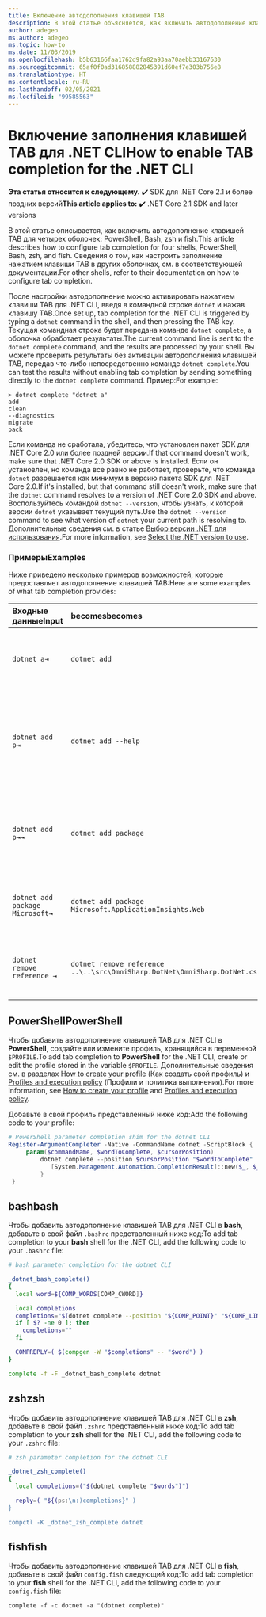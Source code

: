 ```yaml
---
title: Включение автодополнения клавишей TAB
description: В этой статье объясняется, как включить автодополнение клавишей TAB для .NET CLI в средах PowerShell, Bash, zsh и fish.
author: adegeo
ms.author: adegeo
ms.topic: how-to
ms.date: 11/03/2019
ms.openlocfilehash: b5b63166faa1762d9fa82a93aa70aebb33167630
ms.sourcegitcommit: 65af0f0ad316858882845391d60ef7e303b756e8
ms.translationtype: HT
ms.contentlocale: ru-RU
ms.lasthandoff: 02/05/2021
ms.locfileid: "99585563"
---
```

# <a name="how-to-enable-tab-completion-for-the-net-cli"></a><span data-ttu-id="f41cc-103">Включение заполнения клавишей TAB для .NET CLI</span><span class="sxs-lookup"><span data-stu-id="f41cc-103">How to enable TAB completion for the .NET CLI</span></span>

<span data-ttu-id="f41cc-104">**Эта статья относится к следующему.** ✔️ SDK для .NET Core 2.1 и более поздних версий</span><span class="sxs-lookup"><span data-stu-id="f41cc-104">**This article applies to:** ✔️ .NET Core 2.1 SDK and later versions</span></span>

<span data-ttu-id="f41cc-105">В этой статье описывается, как включить автодополнение клавишей TAB для четырех оболочек: PowerShell, Bash, zsh и fish.</span><span class="sxs-lookup"><span data-stu-id="f41cc-105">This article describes how to configure tab completion for four shells, PowerShell, Bash, zsh, and fish.</span></span> <span data-ttu-id="f41cc-106">Сведения о том, как настроить заполнение нажатием клавиши TAB в других оболочках, см. в соответствующей документации.</span><span class="sxs-lookup"><span data-stu-id="f41cc-106">For other shells, refer to their documentation on how to configure tab completion.</span></span>

<span data-ttu-id="f41cc-107">После настройки автодополнение можно активировать нажатием клавиши TAB для .NET CLI, введя в командной строке `dotnet` и нажав клавишу TAB.</span><span class="sxs-lookup"><span data-stu-id="f41cc-107">Once set up, tab completion for the .NET CLI is triggered by typing a `dotnet` command in the shell, and then pressing the TAB key.</span></span> <span data-ttu-id="f41cc-108">Текущая командная строка будет передана команде `dotnet complete`, а оболочка обработает результаты.</span><span class="sxs-lookup"><span data-stu-id="f41cc-108">The current command line is sent to the `dotnet complete` command, and the results are processed by your shell.</span></span> <span data-ttu-id="f41cc-109">Вы можете проверить результаты без активации автодополнения клавишей TAB, передав что-либо непосредственно команде `dotnet complete`.</span><span class="sxs-lookup"><span data-stu-id="f41cc-109">You can test the results without enabling tab completion by sending something directly to the `dotnet complete` command.</span></span> <span data-ttu-id="f41cc-110">Пример:</span><span class="sxs-lookup"><span data-stu-id="f41cc-110">For example:</span></span>

```console
> dotnet complete "dotnet a"
add
clean
--diagnostics
migrate
pack
```

<span data-ttu-id="f41cc-111">Если команда не сработала, убедитесь, что установлен пакет SDK для .NET Core 2.0 или более поздней версии.</span><span class="sxs-lookup"><span data-stu-id="f41cc-111">If that command doesn't work, make sure that .NET Core 2.0 SDK or above is installed.</span></span> <span data-ttu-id="f41cc-112">Если он установлен, но команда все равно не работает, проверьте, что команда `dotnet` разрешается как минимум в версию пакета SDK для .NET Core 2.0.</span><span class="sxs-lookup"><span data-stu-id="f41cc-112">If it's installed, but that command still doesn't work, make sure that the `dotnet` command resolves to a version of .NET Core 2.0 SDK and above.</span></span> <span data-ttu-id="f41cc-113">Воспользуйтесь командой `dotnet --version`, чтобы узнать, к которой версии `dotnet` указывает текущий путь.</span><span class="sxs-lookup"><span data-stu-id="f41cc-113">Use the `dotnet --version` command to see what version of `dotnet` your current path is resolving to.</span></span> <span data-ttu-id="f41cc-114">Дополнительные сведения см. в статье [Выбор версии .NET для использования](../versions/selection.md).</span><span class="sxs-lookup"><span data-stu-id="f41cc-114">For more information, see [Select the .NET version to use](../versions/selection.md).</span></span>

### <a name="examples"></a><span data-ttu-id="f41cc-115">Примеры</span><span class="sxs-lookup"><span data-stu-id="f41cc-115">Examples</span></span>

<span data-ttu-id="f41cc-116">Ниже приведено несколько примеров возможностей, которые предоставляет автодополнение клавишей TAB:</span><span class="sxs-lookup"><span data-stu-id="f41cc-116">Here are some examples of what tab completion provides:</span></span>

<span data-ttu-id="f41cc-117">Входные данные</span><span class="sxs-lookup"><span data-stu-id="f41cc-117">Input</span></span>                                | <span data-ttu-id="f41cc-118">becomes</span><span class="sxs-lookup"><span data-stu-id="f41cc-118">becomes</span></span>                                                                     | <span data-ttu-id="f41cc-119">because</span><span class="sxs-lookup"><span data-stu-id="f41cc-119">because</span></span>
:------------------------------------|:----------------------------------------------------------------------------|:--------------------------------
`dotnet a⇥`                          | `dotnet add`                                                                 | <span data-ttu-id="f41cc-120">`add` является первой подкомандой в алфавитном порядке.</span><span class="sxs-lookup"><span data-stu-id="f41cc-120">`add` is the first subcommand, alphabetically.</span></span>
`dotnet add p⇥`                      | `dotnet add --help`                                                          | <span data-ttu-id="f41cc-121">При автодополнении клавишей TAB подстроки сопоставляются и первой по алфавиту является `--help`.</span><span class="sxs-lookup"><span data-stu-id="f41cc-121">Tab completion matches substrings and `--help` comes first alphabetically.</span></span>
`dotnet add p⇥⇥`                    | `dotnet add package`                                                          | <span data-ttu-id="f41cc-122">После второго нажатия клавиши TAB подставляется следующее предложение.</span><span class="sxs-lookup"><span data-stu-id="f41cc-122">Pressing tab a second time brings up the next suggestion.</span></span>
`dotnet add package Microsoft⇥`      | `dotnet add package Microsoft.ApplicationInsights.Web`                      | <span data-ttu-id="f41cc-123">Результаты возвращаются в алфавитном порядке.</span><span class="sxs-lookup"><span data-stu-id="f41cc-123">Results are returned alphabetically.</span></span>
`dotnet remove reference ⇥`          | `dotnet remove reference ..\..\src\OmniSharp.DotNet\OmniSharp.DotNet.csproj` | <span data-ttu-id="f41cc-124">Автодополнение клавишей TAB зависит от файла проекта.</span><span class="sxs-lookup"><span data-stu-id="f41cc-124">Tab completion is project file aware.</span></span>

## <a name="powershell"></a><span data-ttu-id="f41cc-125">PowerShell</span><span class="sxs-lookup"><span data-stu-id="f41cc-125">PowerShell</span></span>

<span data-ttu-id="f41cc-126">Чтобы добавить автодополнение клавишей TAB для .NET CLI в **PowerShell**, создайте или измените профиль, хранящийся в переменной `$PROFILE`.</span><span class="sxs-lookup"><span data-stu-id="f41cc-126">To add tab completion to **PowerShell** for the .NET CLI, create or edit the profile stored in the variable `$PROFILE`.</span></span> <span data-ttu-id="f41cc-127">Дополнительные сведения см. в разделах [How to create your profile](/powershell/module/microsoft.powershell.core/about/about_profiles#how-to-create-a-profile) (Как создать свой профиль) и [Profiles and execution policy](/powershell/module/microsoft.powershell.core/about/about_profiles#profiles-and-execution-policy) (Профили и политика выполнения).</span><span class="sxs-lookup"><span data-stu-id="f41cc-127">For more information, see [How to create your profile](/powershell/module/microsoft.powershell.core/about/about_profiles#how-to-create-a-profile) and [Profiles and execution policy](/powershell/module/microsoft.powershell.core/about/about_profiles#profiles-and-execution-policy).</span></span>

<span data-ttu-id="f41cc-128">Добавьте в свой профиль представленный ниже код:</span><span class="sxs-lookup"><span data-stu-id="f41cc-128">Add the following code to your profile:</span></span>

```powershell
# PowerShell parameter completion shim for the dotnet CLI
Register-ArgumentCompleter -Native -CommandName dotnet -ScriptBlock {
     param($commandName, $wordToComplete, $cursorPosition)
         dotnet complete --position $cursorPosition "$wordToComplete" | ForEach-Object {
            [System.Management.Automation.CompletionResult]::new($_, $_, 'ParameterValue', $_)
         }
 }
```

## <a name="bash"></a><span data-ttu-id="f41cc-129">bash</span><span class="sxs-lookup"><span data-stu-id="f41cc-129">bash</span></span>

<span data-ttu-id="f41cc-130">Чтобы добавить автодополнение клавишей TAB для .NET CLI в **bash**, добавьте в свой файл `.bashrc` представленный ниже код:</span><span class="sxs-lookup"><span data-stu-id="f41cc-130">To add tab completion to your **bash** shell for the .NET CLI, add the following code to your `.bashrc` file:</span></span>

```bash
# bash parameter completion for the dotnet CLI

_dotnet_bash_complete()
{
  local word=${COMP_WORDS[COMP_CWORD]}

  local completions
  completions="$(dotnet complete --position "${COMP_POINT}" "${COMP_LINE}" 2>/dev/null)"
  if [ $? -ne 0 ]; then
    completions=""
  fi

  COMPREPLY=( $(compgen -W "$completions" -- "$word") )
}

complete -f -F _dotnet_bash_complete dotnet
```

## <a name="zsh"></a><span data-ttu-id="f41cc-131">zsh</span><span class="sxs-lookup"><span data-stu-id="f41cc-131">zsh</span></span>

<span data-ttu-id="f41cc-132">Чтобы добавить автодополнение клавишей TAB для .NET CLI в **zsh**, добавьте в свой файл `.zshrc` представленный ниже код:</span><span class="sxs-lookup"><span data-stu-id="f41cc-132">To add tab completion to your **zsh** shell for the .NET CLI, add the following code to your `.zshrc` file:</span></span>

```zsh
# zsh parameter completion for the dotnet CLI

_dotnet_zsh_complete()
{
  local completions=("$(dotnet complete "$words")")

  reply=( "${(ps:\n:)completions}" )
}

compctl -K _dotnet_zsh_complete dotnet
```

## <a name="fish"></a><span data-ttu-id="f41cc-133">fish</span><span class="sxs-lookup"><span data-stu-id="f41cc-133">fish</span></span>

<span data-ttu-id="f41cc-134">Чтобы добавить автодополнение клавишей TAB для .NET CLI в **fish**, добавьте в свой файл `config.fish` следующий код:</span><span class="sxs-lookup"><span data-stu-id="f41cc-134">To add tab completion to your **fish** shell for the .NET CLI, add the following code to your `config.fish` file:</span></span>

```fish
complete -f -c dotnet -a "(dotnet complete)"
```
